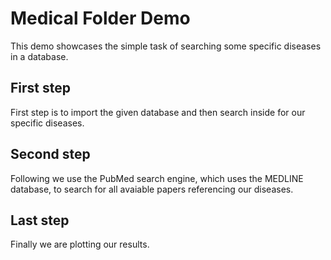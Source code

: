 # Medical Folder Demo

This demo showcases the simple task of searching some specific diseases in a database.

## First step

First step is to import the given database and then search inside for our specific diseases.

## Second step

Following we use the PubMed search engine, which uses the MEDLINE database, to search for all avaiable papers referencing our diseases.

## Last step

Finally we are plotting our results.
